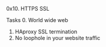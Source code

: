 0x10. HTTPS SSL

Tasks
0. World wide web
1. HAproxy SSL termination
2. No loophole in your website traffic
